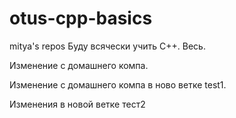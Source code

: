 # otus-cpp-basics
mitya's repos
Буду всячески учить C++. Весь.

Изменение с домашнего компа.

Изменение с домашнего компа в ново ветке test1.

Изменения в новой ветке тест2
